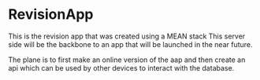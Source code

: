 # RevisionApp
This is the revision app that was created using a MEAN stack
This server side will be the backbone to  an app that will be launched in the near future.

The plane is to first make an online version of the aap and then create an api which can be used by other devices to interact with the database.
